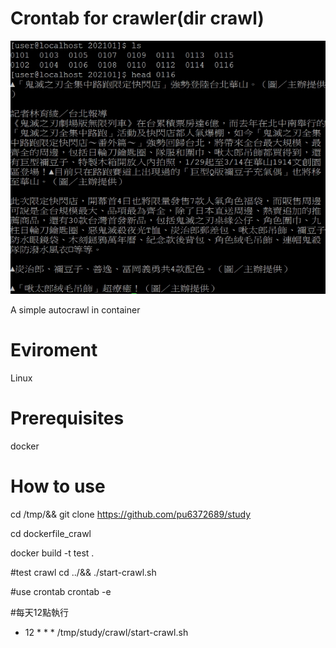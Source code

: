 # Crontab for crawler(dir crawl)
![image](https://raw.githubusercontent.com/pu6372689/study/master/ReadmePic/p1.jpg)

A simple autocrawl in container

# Eviroment 
Linux

# Prerequisites
docker

# How to use
cd /tmp/&& git clone https://github.com/pu6372689/study

cd dockerfile_crawl

docker build -t test .

#test crawl
cd ../&& ./start-crawl.sh

#use crontab
crontab -e

#每天12點執行
 * 12 * * * /tmp/study/crawl/start-crawl.sh
